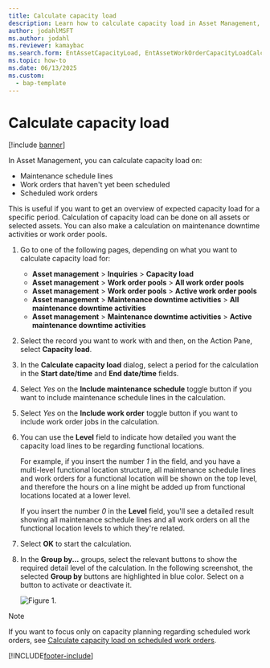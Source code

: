 ```yaml
---
title: Calculate capacity load
description: Learn how to calculate capacity load in Asset Management, including a step-by-step process detailing the process of calculating capacity loads.
author: jodahlMSFT
ms.author: jodahl
ms.reviewer: kamaybac
ms.search.form: EntAssetCapacityLoad, EntAssetWorkOrderCapacityLoadCalculate, EntAssetWorkOrderCapacityLoad 
ms.topic: how-to
ms.date: 06/13/2025
ms.custom: 
  - bap-template
---
```


# Calculate capacity load

[!include [banner](../../includes/banner.md)]

In Asset Management, you can calculate capacity load on:

- Maintenance schedule lines  
- Work orders that haven't yet been scheduled  
- Scheduled work orders

This is useful if you want to get an overview of expected capacity load for a specific period. Calculation of capacity load can be done on all assets or selected assets. You can also make a calculation on maintenance downtime activities or work order pools.

1. Go to one of the following pages, depending on what you want to calculate capacity load for:
    - **Asset management** \> **Inquiries** \> **Capacity load**
    - **Asset management** \> **Work order pools** \> **All work order pools**
    - **Asset management** \> **Work order pools** \> **Active work order pools**
    - **Asset management** \> **Maintenance downtime activities** \> **All maintenance downtime activities**
    - **Asset management** \> **Maintenance downtime activities** \> **Active maintenance downtime activities**

1. Select the record you want to work with and then, on the Action Pane, select **Capacity load**.
1. In the **Calculate capacity load** dialog, select a period for the calculation in the **Start date/time** and **End date/time** fields.
1. Select *Yes* on the **Include maintenance schedule** toggle button if you want to include maintenance schedule lines in the calculation.
1. Select *Yes* on the **Include work order** toggle button if you want to include work order jobs in the calculation.
1. You can use the **Level** field to indicate how detailed you want the capacity load lines to be regarding functional locations.

    For example, if you insert the number *1* in the field, and you have a multi-level functional location structure, all maintenance schedule lines and work orders for a functional location will be shown on the top level, and therefore the hours on a line might be added up from functional locations located at a lower level.

    If you insert the number *0* in the **Level** field, you'll see a detailed result showing all maintenance schedule lines and all work orders on all the functional location levels to which they're related.

1. Select **OK** to start the calculation.

1. In the **Group by...** groups, select the relevant buttons to show the required detail level of the calculation. In the following screenshot, the selected **Group by** buttons are highlighted in blue color. Select on a button to activate or deactivate it.

    ![Figure 1.](media/01-capacity-planning.png)

> [!NOTE]
> If you want to focus only on capacity planning regarding scheduled work orders, see [Calculate capacity load on scheduled work orders](../work-order-scheduling/calculate-capacity-load-on-scheduled-work-orders.md).

[!INCLUDE[footer-include](../../../includes/footer-banner.md)]
